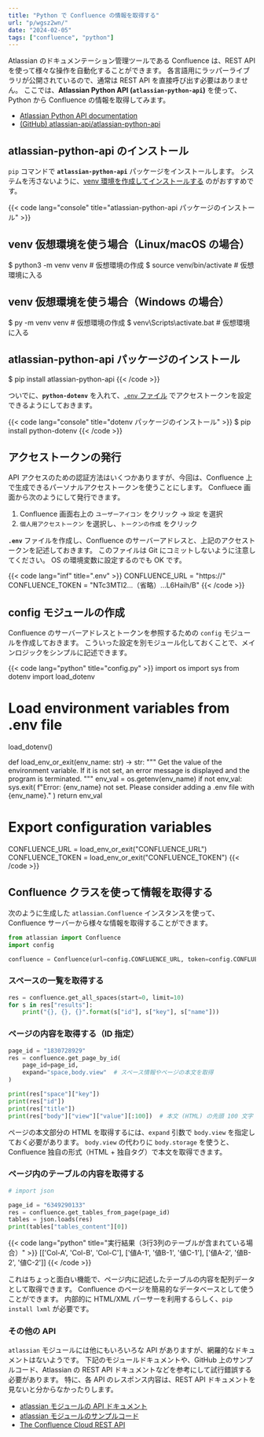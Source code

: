 ```yaml
---
title: "Python で Confluence の情報を取得する"
url: "p/wgsz2wn/"
date: "2024-02-05"
tags: ["confluence", "python"]
---
```


Atlassian のドキュメンテーション管理ツールである Confluence は、REST API を使って様々な操作を自動化することができます。
各言語用にラッパーライブラリが公開されているので、通常は REST API を直接呼び出す必要はありません。
ここでは、__Atlassian Python API (`atlassian-python-api`)__ を使って、Python から Confluence の情報を取得してみます。

- [Atlassian Python API documentation](https://atlassian-python-api.readthedocs.io/)
- [(GitHub) atlassian-api/atlassian-python-api](https://github.com/atlassian-api/atlassian-python-api)


atlassian-python-api のインストール
----

`pip` コマンドで __`atlassian-python-api`__ パッケージをインストールします。
システムを汚さないように、[venv 環境を作成してインストールする](https://maku77.github.io/p/wozpogm/) のがおすすめです。


{{< code lang="console" title="atlassian-python-api パッケージのインストール" >}}
## venv 仮想環境を使う場合（Linux/macOS の場合）
$ python3 -m venv venv       # 仮想環境の作成
$ source venv/bin/activate   # 仮想環境に入る

## venv 仮想環境を使う場合（Windows の場合）
$ py -m venv venv            # 仮想環境の作成
$ venv\Scripts\activate.bat  # 仮想環境に入る

## atlassian-python-api パッケージのインストール
$ pip install atlassian-python-api
{{< /code >}}

ついでに、__`python-dotenv`__ を入れて、[`.env` ファイル](https://maku77.github.io/p/gzo8d7y/) でアクセストークンを設定できるようにしておきます。

{{< code lang="console" title="dotenv パッケージのインストール" >}}
$ pip install python-dotenv
{{< /code >}}

アクセストークンの発行
----

API アクセスのための認証方法はいくつかありますが、今回は、Confluence 上で生成できるパーソナルアクセストークンを使うことにします。
Confluece 画面から次のようにして発行できます。

1. Confluence 画面右上の `ユーザーアイコン` をクリック → `設定` を選択
2. `個人用アクセストークン` を選択し、`トークンの作成` をクリック

__`.env`__ ファイルを作成し、Confluence のサーバーアドレスと、上記のアクセストークンを記述しておきます。
このファイルは Git にコミットしないように注意してください。
OS の環境変数に設定するのでも OK です。

{{< code lang="inf" title=".env" >}}
CONFLUENCE_URL = "https://<server>"
CONFLUENCE_TOKEN = "NTc3MTI2...（省略）...L6Haih/B"
{{< /code >}}


config モジュールの作成
----

Confluence のサーバーアドレスとトークンを参照するための `config` モジュールを作成しておきます。
こういった設定を別モジュール化しておくことで、メインロジックをシンプルに記述できます。

{{< code lang="python" title="config.py" >}}
import os
import sys
from dotenv import load_dotenv

# Load environment variables from .env file
load_dotenv()

def load_env_or_exit(env_name: str) -> str:
    """
    Get the value of the environment variable.
    If it is not set, an error message is displayed and the program is terminated.
    """
    env_val = os.getenv(env_name)
    if not env_val:
        sys.exit(
            f"Error: {env_name} not set. Please consider adding a .env file with {env_name}."
        )
    return env_val

# Export configuration variables
CONFLUENCE_URL = load_env_or_exit("CONFLUENCE_URL")
CONFLUENCE_TOKEN = load_env_or_exit("CONFLUENCE_TOKEN")
{{< /code >}}


Confluence クラスを使って情報を取得する
-----

次のように生成した `atlassian.Confluence` インスタンスを使って、Confluence サーバーから様々な情報を取得することができます。

```python
from atlassian import Confluence
import config

confluence = Confluence(url=config.CONFLUENCE_URL, token=config.CONFLUENCE_TOKEN)
```

### スペースの一覧を取得する

```python
res = confluence.get_all_spaces(start=0, limit=10)
for s in res["results"]:
    print("{}, {}, {}".format(s["id"], s["key"], s["name"]))
```

### ページの内容を取得する（ID 指定）

```python
page_id = "1830728929"
res = confluence.get_page_by_id(
    page_id=page_id,
    expand="space,body.view"  # スペース情報やページの本文を取得
)

print(res["space"]["key"])
print(res["id"])
print(res["title"])
print(res["body"]["view"]["value"][:100])  # 本文 (HTML) の先頭 100 文字
```

ページの本文部分の HTML を取得するには、`expand` 引数で `body.view` を指定しておく必要があります。
`body.view` の代わりに `body.storage` を使うと、Confluence 独自の形式（HTML + 独自タグ）で本文を取得できます。

### ページ内のテーブルの内容を取得する

```python
# import json

page_id = "6349290133"
res = confluence.get_tables_from_page(page_id)
tables = json.loads(res)
print(tables["tables_content"][0])
```

{{< code lang="python" title="実行結果（3行3列のテーブルが含まれている場合）" >}}
[['Col-A', 'Col-B', 'Col-C'], ['値A-1', '値B-1', '値C-1'], ['値A-2', '値B-2', '値C-2']]
{{< /code >}}

これはちょっと面白い機能で、ページ内に記述したテーブルの内容を配列データとして取得できます。
Confluence のページを簡易的なデータベースとして使うことができます。
内部的に HTML/XML パーサーを利用するらしく、`pip install lxml` が必要です。

### その他の API

`atlassian` モジュールには他にもいろいろな API がありますが、網羅的なドキュメントはないようです。
下記のモジュールドキュメントや、GitHub 上のサンプルコード、Atlassian の REST API ドキュメントなどを参考にして試行錯誤する必要があります。
特に、各 API のレスポンス内容は、REST API ドキュメントを見ないと分からなかったりします。

- [atlassian モジュールの API ドキュメント](https://atlassian-python-api.readthedocs.io/)
- [atlassian モジュールのサンプルコード](https://github.com/atlassian-api/atlassian-python-api/tree/master/examples/confluence)
- [The Confluence Cloud REST API](https://developer.atlassian.com/cloud/confluence/rest/v2/)


